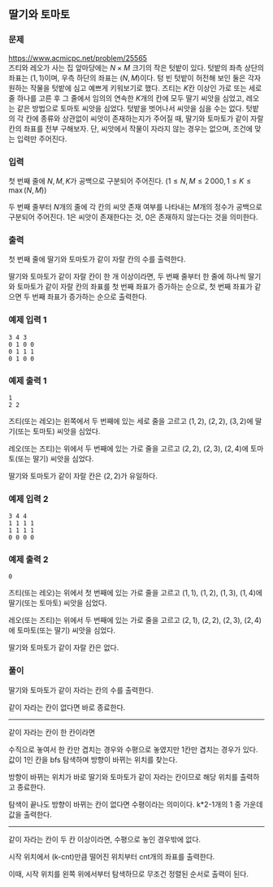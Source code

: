 ## 딸기와 토마토
### 문제
https://www.acmicpc.net/problem/25565  
즈티와 레오가 사는 집 앞마당에는 $N\times M$ 크기의 작은 텃밭이 있다. 텃밭의 좌측 상단의 좌표는 $(1, 1)$이며, 우측 하단의 좌표는 $(N, M)$이다. 텅 빈 텃밭이 허전해 보인 둘은 각자 원하는 작물을 텃밭에 심고 예쁘게 키워보기로 했다. 즈티는 $K$칸 이상인 가로 또는 세로 줄 하나를 고른 후 그 줄에서 임의의 연속한 $K$개의 칸에 모두 딸기 씨앗을 심었고, 레오는 같은 방법으로 토마토 씨앗을 심었다. 텃밭을 벗어나서 씨앗을 심을 수는 없다. 텃밭의 각 칸에 종류와 상관없이 씨앗이 존재하는지가 주어질 때, 딸기와 토마토가 같이 자랄 칸의 좌표를 전부 구해보자. 단, 씨앗에서 작물이 자라지 않는 경우는 없으며, 조건에 맞는 입력만 주어진다.

### 입력
첫 번째 줄에 $N, M, K$가 공백으로 구분되어 주어진다. $(1 \le N,M \le 2\,000, 1 \le K \le \max(N,M))$ 

두 번째 줄부터 $N$개의 줄에 각 칸의 씨앗 존재 여부를 나타내는 $M$개의 정수가 공백으로 구분되어 주어진다. $1$은 씨앗이 존재한다는 것, $0$은 존재하지 않는다는 것을 의미한다.

### 출력
첫 번째 줄에 딸기와 토마토가 같이 자랄 칸의 수를 출력한다.

딸기와 토마토가 같이 자랄 칸이 한 개 이상이라면, 두 번째 줄부터 한 줄에 하나씩 딸기와 토마토가 같이 자랄 칸의 좌표를 첫 번째 좌표가 증가하는 순으로, 첫 번째 좌표가 같으면 두 번째 좌표가 증가하는 순으로 출력한다.

### 예제 입력 1 
```
3 4 3
0 1 0 0
0 1 1 1
0 1 0 0
```

### 예제 출력 1 
```
1
2 2
```

즈티(또는 레오)는 왼쪽에서 두 번째에 있는 세로 줄을 고르고 $(1, 2)$, $(2, 2)$, $(3, 2)$에 딸기(또는 토마토) 씨앗을 심었다.

레오(또는 즈티)는 위에서 두 번째에 있는 가로 줄을 고르고 $(2, 2)$, $(2, 3)$, $(2, 4)$에 토마토(또는 딸기) 씨앗을 심었다.

딸기와 토마토가 같이 자랄 칸은 $(2, 2)$가 유일하다.

### 예제 입력 2
```
3 4 4
1 1 1 1
1 1 1 1
0 0 0 0
```

### 예제 출력 2 
```
0
```

즈티(또는 레오)는 위에서 첫 번째에 있는 가로 줄을 고르고 $(1, 1)$, $(1, 2)$, $(1, 3)$, $(1, 4)$에 딸기(또는 토마토) 씨앗을 심었다.

레오(또는 즈티)는 위에서 두 번째에 있는 가로 줄을 고르고 $(2, 1)$, $(2, 2)$, $(2, 3)$, $(2, 4)$에 토마토(또는 딸기) 씨앗을 심었다.

딸기와 토마토가 같이 자랄 칸은 없다.

### 풀이
딸기와 토마토가 같이 자라는 칸의 수를 출력한다.

같이 자라는 칸이 없다면 바로 종료한다.

---
같이 자라는 칸이 한 칸이라면

수직으로 놓여서 한 칸만 겹치는 경우와
수평으로 놓였지만 1칸만 겹치는 경우가 있다.
값이 1인 칸을 bfs 탐색하며 방향이 바뀌는 위치를 찾는다.

방향이 바뀌는 위치가 바로 딸기와 토마토가 같이 자라는 칸이므로 해당 위치를 출력하고 종료한다.

탐색이 끝나도 방향이 바뀌는 칸이 없다면 수평이라는 의미이다.
k*2-1개의 1 중 가운데 값을 출력한다.

---
같이 자라는 칸이 두 칸 이상이라면, 수평으로 놓인 경우밖에 없다.

시작 위치에서 (k-cnt)만큼 떨어진 위치부터 cnt개의 좌표를 출력한다.

이때, 시작 위치를 왼쪽 위에서부터 탐색하므로 무조건 정렬된 순서로 출력이 된다.